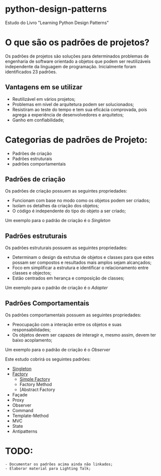 # python-design-patterns
Estudo do Livro "Learning Python Design Patterns"

# O que são os padrões de projetos?

Os padrões de projetos são soluções para determinados problemas de engenharia de software orientado a objetos que podem ser reutilizáveis independente da linguagem de programação. Inicialmente foram identificados 23 padrões.

## Vantagens em se utilizar 
- Reutilizável em vários projetos;
- Problemas em nível de arquitetura podem ser solucionados;
- Resistiram ao teste do tempo e tem sua eficácia comprovada, pois agrega a experiência de desenvolvedores e arquitetos;
- Ganho em confiabilidade;


# Categorias de padrões de Projeto:
- Padrões de criação
- Padrões estruturais
- padrões comportamentais


## Padrões de criação

Os padrões de criação possuem as seguintes propriedades:
- Funcionam com base no modo como os objetos podem ser criados;
- Isolam os detalhes da criação dos objetos;
- O código é independente do tipo do objeto a ser criado;

Um exemplo para o padrão de criação é o *Singleton*

## Padrões estruturais

Os padrões estruturais possuem as seguintes propriedades:
- Determinam o design da estrutua de objetos e classes para que estes possam ser compostos e resultados mais amplos sejam alcançados;
- Foco em simplificar a estrutura e identificar o relacionamento entre classes e objectos;
- Estão centrados em herança e composição de classes;

Um exemplo para o padrão de criação é o *Adapter*


## Padrões Comportamentais

Os padrões comportamentais possuem as seguintes propriedades:
- Preocupação com a interação entre os objetos e suas responsabilidades;
- Os objetos devem ser capazes de interagir e, mesmo assim, devem ter baixo acoplamento;

Um exemplo para o padrão de criação é o *Observer*

Este estudo cobrirá os seguintes padrões:
- [Singleton](singleton/)
- [Factory](factory/)
    - [Simple Factory](factory/#simple-factory)
    - Factory Method
    - [Abstract Factory
- Façade
- Proxy
- Observer
- Command
- Template-Method
- MVC
- State
- Antipatterns

# TODO: 
    - Documentar os padrões acima ainda não linkados;
    - Elaborar material para Lighting Talk;